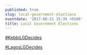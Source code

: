 ```yaml
---
published: true
slug: local-government-elections
eventdate: '2017-06-21 15:39 +0100'
title: Local Government Elections
---
```


[#KebbiLGDecides](www.shineyoureye.org/info/local-government-elections)

[#LagosLGDecides](www.shineyoureye.org/info/local-government-elections)